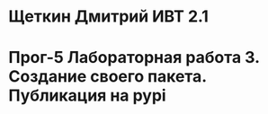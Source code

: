 # Щеткин Дмитрий ИВТ 2.1
# Прог-5 Лабораторная работа 3. Создание своего пакета. Публикация на pypi



